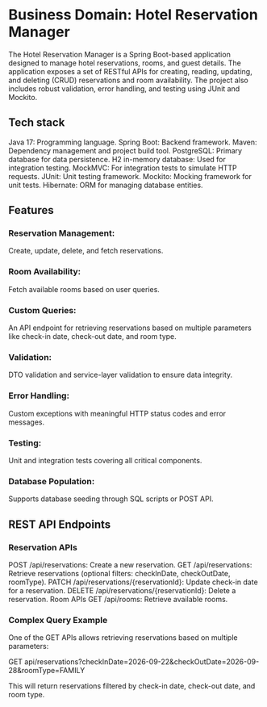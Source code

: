 # Business Domain: Hotel Reservation Manager

The Hotel Reservation Manager is a Spring Boot-based application designed to manage hotel reservations, rooms, and guest details. The application exposes a set of RESTful APIs for creating, reading, updating, and deleting (CRUD) reservations and room availability. The project also includes robust validation, error handling, and testing using JUnit and Mockito.

## Tech stack
Java 17: Programming language.
Spring Boot: Backend framework.
Maven: Dependency management and project build tool.
PostgreSQL: Primary database for data persistence.
H2 in-memory database: Used for integration testing.
MockMVC: For integration tests to simulate HTTP requests.
JUnit: Unit testing framework.
Mockito: Mocking framework for unit tests.
Hibernate: ORM for managing database entities.

## Features

### Reservation Management: 
Create, update, delete, and fetch reservations.

### Room Availability: 
Fetch available rooms based on user queries.

### Custom Queries: 
An API endpoint for retrieving reservations based on multiple parameters like check-in date, check-out date, and room type.

### Validation: 
DTO validation and service-layer validation to ensure data integrity.

### Error Handling:
Custom exceptions with meaningful HTTP status codes and error messages.

### Testing:
Unit and integration tests covering all critical components.

### Database Population: 
Supports database seeding through SQL scripts or POST API.

## REST API Endpoints

### Reservation APIs

POST /api/reservations: Create a new reservation.
GET /api/reservations: Retrieve reservations (optional filters: checkInDate, checkOutDate, roomType).
PATCH /api/reservations/{reservationId}: Update check-in date for a reservation.
DELETE /api/reservations/{reservationId}: Delete a reservation.
Room APIs
GET /api/rooms: Retrieve available rooms.

### Complex Query Example

One of the GET APIs allows retrieving reservations based on multiple parameters:

GET api/reservations?checkInDate=2026-09-22&checkOutDate=2026-09-28&roomType=FAMILY

This will return reservations filtered by check-in date, check-out date, and room type.